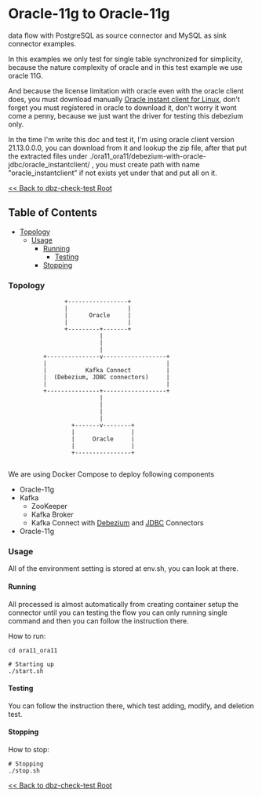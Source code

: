 # Oracle-11g to Oracle-11g

data flow with PostgreSQL as source connector and MySQL as sink connector examples.

In this examples we only test for single table synchronized for simplicity, because the nature complexity of oracle and in this test example we use oracle 11G.

And because the license limitation with oracle even with the oracle client does, you must download manually [Oracle instant client for Linux](http://www.oracle.com/technetwork/topics/linuxx86-64soft-092277.html), don't forget you must registered in oracle to download it, don't worry it wont come a penny, because we just want the driver for testing this debezium only.

In the time I'm write this doc and test it, I'm using oracle client version 21.13.0.0.0, you can download from it and lookup the zip file, after that put the extracted files under ./ora11_ora11/debezium-with-oracle-jdbc/oracle_instantclient/ , you must create path with name "oracle_instantclient" if not exists yet under that and put all on it.

[<< Back to dbz-check-test Root](../README.md)

## Table of Contents

* [Topology](#topology)
    * [Usage](#usage)
        * [Running](#running)
          * [Testing](#testing)         
        * [Stopping](#stopping)


### Topology


```
                +-----------------+
                |                 |
                |      Oracle     |
                |                 |
                +---------+-------+
                          |
                          |
                          |
          +---------------v------------------+
          |                                  |
          |           Kafka Connect          |
          |  (Debezium, JDBC connectors)     |
          |                                  |
          +---------------+------------------+
                          |
                          |
                          |
                          |
                  +-------v--------+
                  |                |
                  |     Oracle     |
                  |                |
                  +----------------+


```
We are using Docker Compose to deploy following components
* Oracle-11g
* Kafka
  * ZooKeeper
  * Kafka Broker
  * Kafka Connect with [Debezium](https://debezium.io/) and  [JDBC](https://debezium.io/documentation/reference/stable/connectors/jdbc.html) Connectors
* Oracle-11g

### Usage
All of the environment setting is stored at env.sh, you can look at there.

#### Running
All processed is almost automatically from creating container setup the connector until you can testing the flow you can only running single command and then you can follow the instruction there.

How to run:

```shell
cd ora11_ora11

# Starting up
./start.sh

```


#### Testing

You can follow the instruction there, which test adding, modify, and deletion test.


#### Stopping
How to stop:

```shell
# Stopping 
./stop.sh

```




[<< Back to dbz-check-test Root](../README.md)